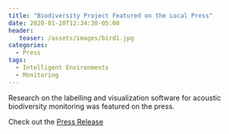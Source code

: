 ```yaml
---
title: "Biodiversity Project Featured on the Local Press"
date: 2020-01-20T12:34:30-05:00
header:
   teaser: /assets/images/bird1.jpg
categories:
  - Press
tags:
  - Intelligent Environments
  - Monitoring 
---
```


Research on the labelling and visualization software for acoustic biodiversity monitoring
was featured on the press.

Check out the [Press Release][URL] 

[URL]: https://pressreader.com/article/282359746666729

